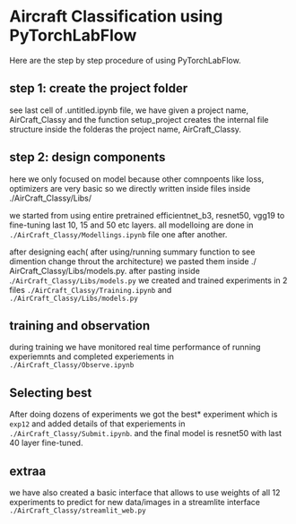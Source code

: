 # Aircraft Classification using PyTorchLabFlow 

Here are the step by step procedure of using PyTorchLabFlow.

## step 1: create the project folder

see last cell of .untitled.ipynb file, we have given a project name, AirCraft_Classy and the function setup_project creates the internal file structure inside the folderas the project name, AirCraft_Classy.

## step 2: design components

here we only focused on model because  other comnpoents like loss, optimizers  are very basic  so we directly written inside files inside ./AirCraft_Classy/Libs/

we started from using entire pretrained efficientnet_b3, resnet50, vgg19 to fine-tuning last 10, 15 and 50 etc layers. all modelloing  are done in `./AirCraft_Classy/Modellings.ipynb` file one after another.

after designing each( after using/running summary function  to see  dimention change throut the architecture) we pasted  them inside ./ AirCraft_Classy/Libs/models.py. after pasting inside .`/AirCraft_Classy/Libs/models.py` we created  and trained experiments in 2 files `./AirCraft_Classy/Training.ipynb` and `./AirCraft_Classy/Libs/models.py` 

## training and observation

during training we have monitored real time performance of running experiemnts and completed experiements  in `./AirCraft_Classy/Observe.ipynb`

## Selecting best

After doing dozens of experiments we got the best* experiment which is `exp12`  and  added  details  of that experiements in `./AirCraft_Classy/Submit.ipynb`. and the final model is resnet50 with last 40 layer fine-tuned.

## extraa

we have also created a basic interface that allows to use weights  of all 12 experiments to predict  for new data/images  in a streamlite  interface `./AirCraft_Classy/streamlit_web.py`
